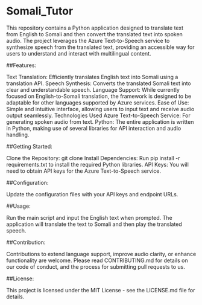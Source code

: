 # Somali_Tutor
This repository contains a Python application designed to translate text from English to Somali and then convert the translated text into spoken audio. The project leverages the Azure Text-to-Speech service to synthesize speech from the translated text, providing an accessible way for users to understand and interact with multilingual content.

##Features:

Text Translation: Efficiently translates English text into Somali using a translation API.
Speech Synthesis: Converts the translated Somali text into clear and understandable speech.
Language Support: While currently focused on English-to-Somali translation, the framework is designed to be adaptable for other languages supported by Azure services.
Ease of Use: Simple and intuitive interface, allowing users to input text and receive audio output seamlessly.
Technologies Used
Azure Text-to-Speech Service: For generating spoken audio from text.
Python: The entire application is written in Python, making use of several libraries for API interaction and audio handling.

##Getting Started:

Clone the Repository: git clone <repo-url>
Install Dependencies: Run pip install -r requirements.txt to install the required Python libraries.
API Keys: You will need to obtain API keys for the Azure Text-to-Speech service.

##Configuration:

Update the configuration files with your API keys and endpoint URLs.

##Usage:

Run the main script and input the English text when prompted. The application will translate the text to Somali and then play the translated speech.

##Contribution:

Contributions to extend language support, improve audio clarity, or enhance functionality are welcome. Please read CONTRIBUTING.md for details on our code of conduct, and the process for submitting pull requests to us.

##License:

This project is licensed under the MIT License - see the LICENSE.md file for details.
